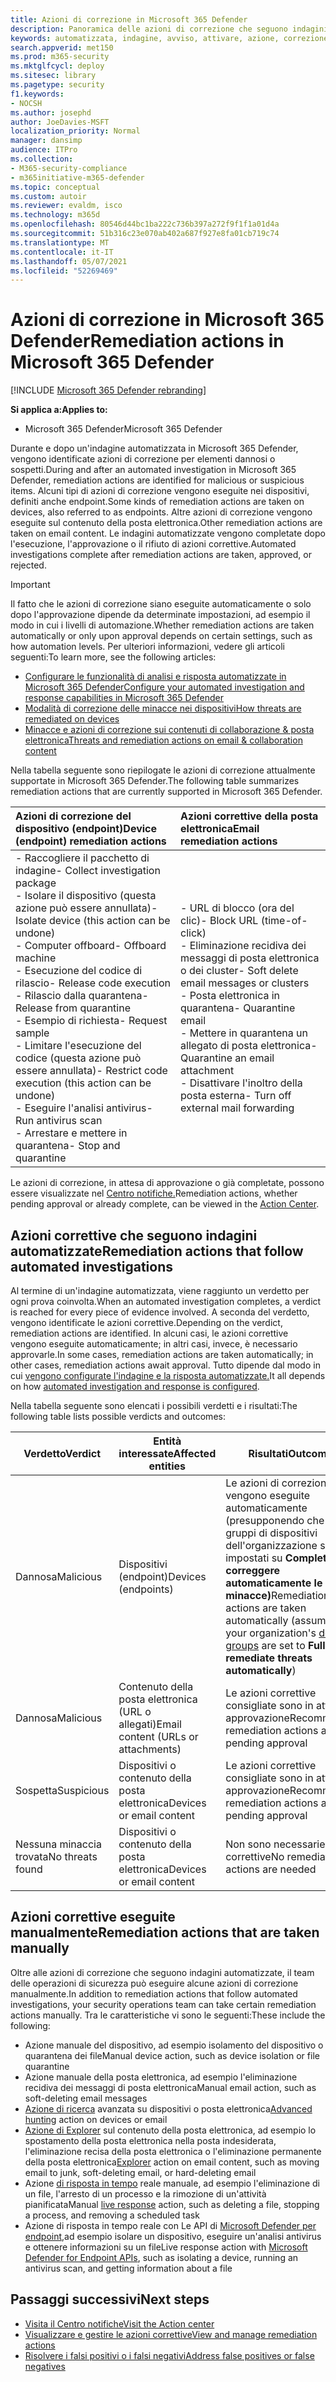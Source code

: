 ```yaml
---
title: Azioni di correzione in Microsoft 365 Defender
description: Panoramica delle azioni di correzione che seguono indagini automatizzate in Microsoft 365 Defender
keywords: automatizzata, indagine, avviso, attivare, azione, correzione
search.appverid: met150
ms.prod: m365-security
ms.mktglfcycl: deploy
ms.sitesec: library
ms.pagetype: security
f1.keywords:
- NOCSH
ms.author: josephd
author: JoeDavies-MSFT
localization_priority: Normal
manager: dansimp
audience: ITPro
ms.collection:
- M365-security-compliance
- m365initiative-m365-defender
ms.topic: conceptual
ms.custom: autoir
ms.reviewer: evaldm, isco
ms.technology: m365d
ms.openlocfilehash: 80546d44bc1ba222c736b397a272f9f1f1a01d4a
ms.sourcegitcommit: 51b316c23e070ab402a687f927e8fa01cb719c74
ms.translationtype: MT
ms.contentlocale: it-IT
ms.lasthandoff: 05/07/2021
ms.locfileid: "52269469"
---
```

# <a name="remediation-actions-in-microsoft-365-defender"></a><span data-ttu-id="55c1a-104">Azioni di correzione in Microsoft 365 Defender</span><span class="sxs-lookup"><span data-stu-id="55c1a-104">Remediation actions in Microsoft 365 Defender</span></span>

[!INCLUDE [Microsoft 365 Defender rebranding](../includes/microsoft-defender.md)]


<span data-ttu-id="55c1a-105">**Si applica a:**</span><span class="sxs-lookup"><span data-stu-id="55c1a-105">**Applies to:**</span></span>
- <span data-ttu-id="55c1a-106">Microsoft 365 Defender</span><span class="sxs-lookup"><span data-stu-id="55c1a-106">Microsoft 365 Defender</span></span>

<span data-ttu-id="55c1a-107">Durante e dopo un'indagine automatizzata in Microsoft 365 Defender, vengono identificate azioni di correzione per elementi dannosi o sospetti.</span><span class="sxs-lookup"><span data-stu-id="55c1a-107">During and after an automated investigation in Microsoft 365 Defender, remediation actions are identified for malicious or suspicious items.</span></span> <span data-ttu-id="55c1a-108">Alcuni tipi di azioni di correzione vengono eseguite nei dispositivi, definiti anche endpoint.</span><span class="sxs-lookup"><span data-stu-id="55c1a-108">Some kinds of remediation actions are taken on devices, also referred to as endpoints.</span></span> <span data-ttu-id="55c1a-109">Altre azioni di correzione vengono eseguite sul contenuto della posta elettronica.</span><span class="sxs-lookup"><span data-stu-id="55c1a-109">Other remediation actions are taken on email content.</span></span> <span data-ttu-id="55c1a-110">Le indagini automatizzate vengono completate dopo l'esecuzione, l'approvazione o il rifiuto di azioni correttive.</span><span class="sxs-lookup"><span data-stu-id="55c1a-110">Automated investigations complete after remediation actions are taken, approved, or rejected.</span></span>

> [!IMPORTANT]
> <span data-ttu-id="55c1a-111">Il fatto che le azioni di correzione siano eseguite automaticamente o solo dopo l'approvazione dipende da determinate impostazioni, ad esempio il modo in cui i livelli di automazione.</span><span class="sxs-lookup"><span data-stu-id="55c1a-111">Whether remediation actions are taken automatically or only upon approval depends on certain settings, such as how automation levels.</span></span> <span data-ttu-id="55c1a-112">Per ulteriori informazioni, vedere gli articoli seguenti:</span><span class="sxs-lookup"><span data-stu-id="55c1a-112">To learn more, see the following articles:</span></span>
> - [<span data-ttu-id="55c1a-113">Configurare le funzionalità di analisi e risposta automatizzate in Microsoft 365 Defender</span><span class="sxs-lookup"><span data-stu-id="55c1a-113">Configure your automated investigation and response capabilities in Microsoft 365 Defender</span></span>](m365d-configure-auto-investigation-response.md)
> - [<span data-ttu-id="55c1a-114">Modalità di correzione delle minacce nei dispositivi</span><span class="sxs-lookup"><span data-stu-id="55c1a-114">How threats are remediated on devices</span></span>](../defender-endpoint/automated-investigations.md)
> - [<span data-ttu-id="55c1a-115">Minacce e azioni di correzione sui contenuti di collaborazione & posta elettronica</span><span class="sxs-lookup"><span data-stu-id="55c1a-115">Threats and remediation actions on email & collaboration content</span></span>](../office-365-security/air-remediation-actions.md#threats-and-remediation-actions)

<span data-ttu-id="55c1a-116">Nella tabella seguente sono riepilogate le azioni di correzione attualmente supportate in Microsoft 365 Defender.</span><span class="sxs-lookup"><span data-stu-id="55c1a-116">The following table summarizes remediation actions that are currently supported in Microsoft 365 Defender.</span></span> 

|<span data-ttu-id="55c1a-117">Azioni di correzione del dispositivo (endpoint)</span><span class="sxs-lookup"><span data-stu-id="55c1a-117">Device (endpoint) remediation actions</span></span>  |<span data-ttu-id="55c1a-118">Azioni correttive della posta elettronica</span><span class="sxs-lookup"><span data-stu-id="55c1a-118">Email remediation actions</span></span>  |
|:---------|:---------|
|<span data-ttu-id="55c1a-119">- Raccogliere il pacchetto di indagine</span><span class="sxs-lookup"><span data-stu-id="55c1a-119">- Collect investigation package</span></span> <br/><span data-ttu-id="55c1a-120">- Isolare il dispositivo (questa azione può essere annullata)</span><span class="sxs-lookup"><span data-stu-id="55c1a-120">- Isolate device (this action can be undone)</span></span><br/><span data-ttu-id="55c1a-121">- Computer offboard</span><span class="sxs-lookup"><span data-stu-id="55c1a-121">- Offboard machine</span></span> <br/><span data-ttu-id="55c1a-122">- Esecuzione del codice di rilascio</span><span class="sxs-lookup"><span data-stu-id="55c1a-122">- Release code execution</span></span> <br/><span data-ttu-id="55c1a-123">- Rilascio dalla quarantena</span><span class="sxs-lookup"><span data-stu-id="55c1a-123">- Release from quarantine</span></span> <br/><span data-ttu-id="55c1a-124">- Esempio di richiesta</span><span class="sxs-lookup"><span data-stu-id="55c1a-124">- Request sample</span></span> <br/><span data-ttu-id="55c1a-125">- Limitare l'esecuzione del codice (questa azione può essere annullata)</span><span class="sxs-lookup"><span data-stu-id="55c1a-125">- Restrict code execution (this action can be undone)</span></span> <br/><span data-ttu-id="55c1a-126">- Eseguire l'analisi antivirus</span><span class="sxs-lookup"><span data-stu-id="55c1a-126">- Run antivirus scan</span></span> <br/><span data-ttu-id="55c1a-127">- Arrestare e mettere in quarantena</span><span class="sxs-lookup"><span data-stu-id="55c1a-127">- Stop and quarantine</span></span>      |<span data-ttu-id="55c1a-128">- URL di blocco (ora del clic)</span><span class="sxs-lookup"><span data-stu-id="55c1a-128">- Block URL (time-of-click)</span></span><br/><span data-ttu-id="55c1a-129">- Eliminazione recidiva dei messaggi di posta elettronica o dei cluster</span><span class="sxs-lookup"><span data-stu-id="55c1a-129">- Soft delete email messages or clusters</span></span><br/><span data-ttu-id="55c1a-130">- Posta elettronica in quarantena</span><span class="sxs-lookup"><span data-stu-id="55c1a-130">- Quarantine email</span></span><br/><span data-ttu-id="55c1a-131">- Mettere in quarantena un allegato di posta elettronica</span><span class="sxs-lookup"><span data-stu-id="55c1a-131">- Quarantine an email attachment</span></span><br/><span data-ttu-id="55c1a-132">- Disattivare l'inoltro della posta esterna</span><span class="sxs-lookup"><span data-stu-id="55c1a-132">- Turn off external mail forwarding</span></span>          |

<span data-ttu-id="55c1a-133">Le azioni di correzione, in attesa di approvazione o già completate, possono essere visualizzate nel [Centro notifiche.](m365d-action-center.md)</span><span class="sxs-lookup"><span data-stu-id="55c1a-133">Remediation actions, whether pending approval or already complete, can be viewed in the [Action Center](m365d-action-center.md).</span></span>

## <a name="remediation-actions-that-follow-automated-investigations"></a><span data-ttu-id="55c1a-134">Azioni correttive che seguono indagini automatizzate</span><span class="sxs-lookup"><span data-stu-id="55c1a-134">Remediation actions that follow automated investigations</span></span>

<span data-ttu-id="55c1a-135">Al termine di un'indagine automatizzata, viene raggiunto un verdetto per ogni prova coinvolta.</span><span class="sxs-lookup"><span data-stu-id="55c1a-135">When an automated investigation completes, a verdict is reached for every piece of evidence involved.</span></span> <span data-ttu-id="55c1a-136">A seconda del verdetto, vengono identificate le azioni correttive.</span><span class="sxs-lookup"><span data-stu-id="55c1a-136">Depending on the verdict, remediation actions are identified.</span></span> <span data-ttu-id="55c1a-137">In alcuni casi, le azioni correttive vengono eseguite automaticamente; in altri casi, invece, è necessario approvarle.</span><span class="sxs-lookup"><span data-stu-id="55c1a-137">In some cases, remediation actions are taken automatically; in other cases, remediation actions await approval.</span></span> <span data-ttu-id="55c1a-138">Tutto dipende dal modo in cui [vengono configurate l'indagine e la risposta automatizzate.](m365d-configure-auto-investigation-response.md)</span><span class="sxs-lookup"><span data-stu-id="55c1a-138">It all depends on how [automated investigation and response is configured](m365d-configure-auto-investigation-response.md).</span></span>

<span data-ttu-id="55c1a-139">Nella tabella seguente sono elencati i possibili verdetti e i risultati:</span><span class="sxs-lookup"><span data-stu-id="55c1a-139">The following table lists possible verdicts and outcomes:</span></span>

| <span data-ttu-id="55c1a-140">Verdetto</span><span class="sxs-lookup"><span data-stu-id="55c1a-140">Verdict</span></span>    | <span data-ttu-id="55c1a-141">Entità interessate</span><span class="sxs-lookup"><span data-stu-id="55c1a-141">Affected entities</span></span>    | <span data-ttu-id="55c1a-142">Risultati</span><span class="sxs-lookup"><span data-stu-id="55c1a-142">Outcomes</span></span>|
|------|------|------|
| <span data-ttu-id="55c1a-143">Dannosa</span><span class="sxs-lookup"><span data-stu-id="55c1a-143">Malicious</span></span>    | <span data-ttu-id="55c1a-144">Dispositivi (endpoint)</span><span class="sxs-lookup"><span data-stu-id="55c1a-144">Devices (endpoints)</span></span>    | <span data-ttu-id="55c1a-145">Le azioni di correzione vengono eseguite automaticamente [](m365d-configure-auto-investigation-response.md#review-or-change-the-automation-level-for-device-groups) (presupponendo che i gruppi di dispositivi dell'organizzazione siano impostati su **Completo - correggere automaticamente le minacce)**</span><span class="sxs-lookup"><span data-stu-id="55c1a-145">Remediation actions are taken automatically (assuming your organization's [device groups](m365d-configure-auto-investigation-response.md#review-or-change-the-automation-level-for-device-groups) are set to **Full - remediate threats automatically**)</span></span>|
| <span data-ttu-id="55c1a-146">Dannosa</span><span class="sxs-lookup"><span data-stu-id="55c1a-146">Malicious</span></span>    | <span data-ttu-id="55c1a-147">Contenuto della posta elettronica (URL o allegati)</span><span class="sxs-lookup"><span data-stu-id="55c1a-147">Email content (URLs or attachments)</span></span> | <span data-ttu-id="55c1a-148">Le azioni correttive consigliate sono in attesa di approvazione</span><span class="sxs-lookup"><span data-stu-id="55c1a-148">Recommended remediation actions are pending approval</span></span>|
| <span data-ttu-id="55c1a-149">Sospetta</span><span class="sxs-lookup"><span data-stu-id="55c1a-149">Suspicious</span></span>    | <span data-ttu-id="55c1a-150">Dispositivi o contenuto della posta elettronica</span><span class="sxs-lookup"><span data-stu-id="55c1a-150">Devices or email content</span></span> | <span data-ttu-id="55c1a-151">Le azioni correttive consigliate sono in attesa di approvazione</span><span class="sxs-lookup"><span data-stu-id="55c1a-151">Recommended remediation actions are pending approval</span></span>|
| <span data-ttu-id="55c1a-152">Nessuna minaccia trovata</span><span class="sxs-lookup"><span data-stu-id="55c1a-152">No threats found</span></span>    | <span data-ttu-id="55c1a-153">Dispositivi o contenuto della posta elettronica</span><span class="sxs-lookup"><span data-stu-id="55c1a-153">Devices or email content</span></span>    | <span data-ttu-id="55c1a-154">Non sono necessarie azioni correttive</span><span class="sxs-lookup"><span data-stu-id="55c1a-154">No remediation actions are needed</span></span>|


## <a name="remediation-actions-that-are-taken-manually"></a><span data-ttu-id="55c1a-155">Azioni correttive eseguite manualmente</span><span class="sxs-lookup"><span data-stu-id="55c1a-155">Remediation actions that are taken manually</span></span>

<span data-ttu-id="55c1a-156">Oltre alle azioni di correzione che seguono indagini automatizzate, il team delle operazioni di sicurezza può eseguire alcune azioni di correzione manualmente.</span><span class="sxs-lookup"><span data-stu-id="55c1a-156">In addition to remediation actions that follow automated investigations, your security operations team can take certain remediation actions manually.</span></span> <span data-ttu-id="55c1a-157">Tra le caratteristiche vi sono le seguenti:</span><span class="sxs-lookup"><span data-stu-id="55c1a-157">These include the following:</span></span>

- <span data-ttu-id="55c1a-158">Azione manuale del dispositivo, ad esempio isolamento del dispositivo o quarantena dei file</span><span class="sxs-lookup"><span data-stu-id="55c1a-158">Manual device action, such as device isolation or file quarantine</span></span>
- <span data-ttu-id="55c1a-159">Azione manuale della posta elettronica, ad esempio l'eliminazione recidiva dei messaggi di posta elettronica</span><span class="sxs-lookup"><span data-stu-id="55c1a-159">Manual email action, such as soft-deleting email messages</span></span> 
- <span data-ttu-id="55c1a-160">[Azione di ricerca](../defender-endpoint/advanced-hunting-overview.md) avanzata su dispositivi o posta elettronica</span><span class="sxs-lookup"><span data-stu-id="55c1a-160">[Advanced hunting](../defender-endpoint/advanced-hunting-overview.md) action on devices or email</span></span>
- <span data-ttu-id="55c1a-161">[Azione di Explorer](../office-365-security/threat-explorer.md) sul contenuto della posta elettronica, ad esempio lo spostamento della posta elettronica nella posta indesiderata, l'eliminazione recisa della posta elettronica o l'eliminazione permanente della posta elettronica</span><span class="sxs-lookup"><span data-stu-id="55c1a-161">[Explorer](../office-365-security/threat-explorer.md) action on email content, such as moving email to junk, soft-deleting email, or hard-deleting email</span></span>
- <span data-ttu-id="55c1a-162">Azione [di risposta in tempo](https://docs.microsoft.com/windows/security/threat-protection/microsoft-defender-atp/live-response) reale manuale, ad esempio l'eliminazione di un file, l'arresto di un processo e la rimozione di un'attività pianificata</span><span class="sxs-lookup"><span data-stu-id="55c1a-162">Manual [live response](https://docs.microsoft.com/windows/security/threat-protection/microsoft-defender-atp/live-response) action, such as deleting a file, stopping a process, and removing a scheduled task</span></span>
- <span data-ttu-id="55c1a-163">Azione di risposta in tempo reale con Le API di [Microsoft Defender per endpoint,](../defender-endpoint/management-apis.md#microsoft-defender-for-endpoint-apis)ad esempio isolare un dispositivo, eseguire un'analisi antivirus e ottenere informazioni su un file</span><span class="sxs-lookup"><span data-stu-id="55c1a-163">Live response action with [Microsoft Defender for Endpoint APIs](../defender-endpoint/management-apis.md#microsoft-defender-for-endpoint-apis), such as isolating a device, running an antivirus scan, and getting information about a file</span></span>

## <a name="next-steps"></a><span data-ttu-id="55c1a-164">Passaggi successivi</span><span class="sxs-lookup"><span data-stu-id="55c1a-164">Next steps</span></span>

- [<span data-ttu-id="55c1a-165">Visita il Centro notifiche</span><span class="sxs-lookup"><span data-stu-id="55c1a-165">Visit the Action center</span></span>](m365d-action-center.md)
- [<span data-ttu-id="55c1a-166">Visualizzare e gestire le azioni correttive</span><span class="sxs-lookup"><span data-stu-id="55c1a-166">View and manage remediation actions</span></span>](m365d-autoir-actions.md)
- [<span data-ttu-id="55c1a-167">Risolvere i falsi positivi o i falsi negativi</span><span class="sxs-lookup"><span data-stu-id="55c1a-167">Address false positives or false negatives</span></span>](m365d-autoir-report-false-positives-negatives.md)
